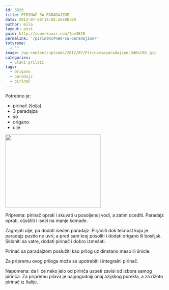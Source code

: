 ```yaml
---
id: 3820
title: PIRINAČ SA PARADAJZOM
date: 2012-07-26T14:04:25+00:00
author: mila
layout: post
guid: http://superkuvar.com/?p=3820
permalink: '/pirina%c4%8d-sa-paradajzom/'
totvreme:
  - ""
image: /wp-content/uploads/2012/07/Pirinacsaparadajzom-940x198.jpg
categories:
  - Slani prilozi
tags:
  - origano
  - paradajz
  - pirinač
---
```

Potrebno je:

  * pirinač (šolja)
  * 3 paradajza
  * so
  * origano
  * ulje

<img class="alignnone size-medium wp-image-3822" title="Pirinacsaparadajzom" src="//superkuvar.com/wp-content/uploads/2012/07/Pirinacsaparadajzom-e1343221217432-300x230.jpg" alt="" width="300" height="230" /> 

Priprema: pirinač oprati i skuvati u posoljenoj vodi, a zatim ocediti. Paradajz oprati, oljuštiti i iseći na manje komade.

Zagrejati ulje, pa dodati isečen paradajz. Pirjaniti dok tečnost koju je paradajz pustio ne uvri, a pred sam kraj posoliti i dodati origano ili bosiljak. Skloniti sa vatre, dodati pirinač i dobro izmešati.

Pirinač sa paradajzom poslužiti kao prilog uz dinstano meso ili šnicle.

Za pripremu ovog priloga može se upotrebiti i integralni pirinač.

Napomena: da li će neko jelo od pirinča uspeti zavisi od izbora samog pirinča. Za pripremu pilava je najpogodniji onaj azijskog porekla, a za rižoto pirinač iz Italije.